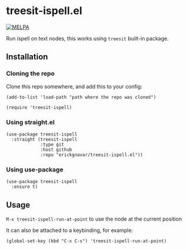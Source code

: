 # treesit-ispell.el

[![MELPA](https://melpa.org/packages/treesit-ispell-badge.svg)](https://melpa.org/#/treesit-ispell)

Run ispell on text nodes, this works using `treesit` built-in package.

## Installation

### Cloning the repo

Clone this repo somewhere, and add this to your config:

```elisp
(add-to-list 'load-path "path where the repo was cloned")

(require 'treesit-ispell)
```

### Using straight.el

```emacs-lisp
(use-package treesit-ispell
  :straight (treesit-ispell
             :type git
             :host github
             :repo "erickgnavar/treesit-ispell.el"))
```

### Using use-package

```emacs-lisp
(use-package treesit-ispell
  :ensure t)
```

## Usage

`M-x treesit-ispell-run-at-point` to use the node at the current position

It can also be attached to a keybinding, for example:

```emacs-lisp
(global-set-key (kbd "C-x C-s") 'treesit-ispell-run-at-point)
```
